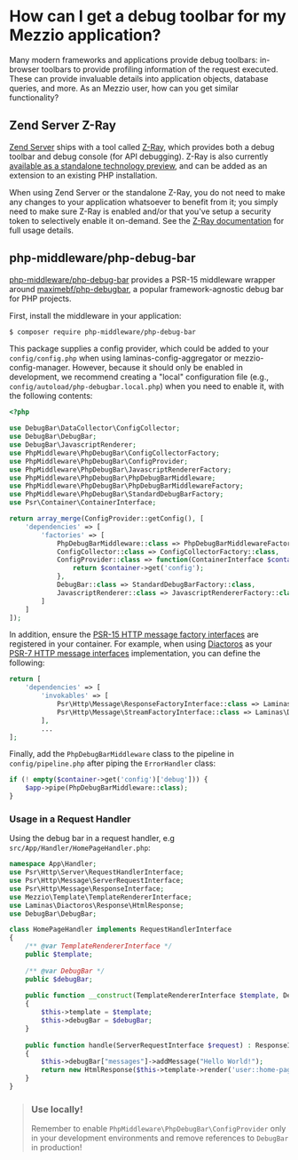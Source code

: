 # How can I get a debug toolbar for my Mezzio application?

Many modern frameworks and applications provide debug toolbars: in-browser
toolbars to provide profiling information of the request executed. These can
provide invaluable details into application objects, database queries, and more.
As an Mezzio user, how can you get similar functionality?

## Zend Server Z-Ray

[Zend Server](https://www.zend.com/products/zend-server) ships with a tool
called [Z-Ray](https://www.zend.com/en/products/server/z-ray), which provides
both a debug toolbar and debug console (for API debugging). Z-Ray is also
currently [available as a standalone technology
preview](https://www.zend.com/en/products/z-ray/z-ray-preview), and can be added
as an extension to an existing PHP installation.

When using Zend Server or the standalone Z-Ray, you do not need to make any
changes to your application whatsoever to benefit from it; you simply need to
make sure Z-Ray is enabled and/or that you've setup a security token to
selectively enable it on-demand. See the
[Z-Ray documentation](http://files.zend.com/help/Zend-Server/content/z-ray_concept.htm)
for full usage details.

## php-middleware/php-debug-bar

[php-middleware/php-debug-bar](https://github.com/php-middleware/phpdebugbar)
provides a PSR-15 middleware wrapper around [maximebf/php-debugbar](https://github.com/maximebf/php-debugbar),
a popular framework-agnostic debug bar for PHP projects.

First, install the middleware in your application:

```bash
$ composer require php-middleware/php-debug-bar
```

This package supplies a config provider, which could be added to your
`config/config.php` when using laminas-config-aggregator or
mezzio-config-manager. However, because it should only be enabled in
development, we recommend creating a "local" configuration file (e.g.,
`config/autoload/php-debugbar.local.php`) when you need to enable it, with the
following contents:

```php
<?php

use DebugBar\DataCollector\ConfigCollector;
use DebugBar\DebugBar;
use DebugBar\JavascriptRenderer;
use PhpMiddleware\PhpDebugBar\ConfigCollectorFactory;
use PhpMiddleware\PhpDebugBar\ConfigProvider;
use PhpMiddleware\PhpDebugBar\JavascriptRendererFactory;
use PhpMiddleware\PhpDebugBar\PhpDebugBarMiddleware;
use PhpMiddleware\PhpDebugBar\PhpDebugBarMiddlewareFactory;
use PhpMiddleware\PhpDebugBar\StandardDebugBarFactory;
use Psr\Container\ContainerInterface;

return array_merge(ConfigProvider::getConfig(), [
    'dependencies' => [
        'factories' => [
            PhpDebugBarMiddleware::class => PhpDebugBarMiddlewareFactory::class,
            ConfigCollector::class => ConfigCollectorFactory::class,
            ConfigProvider::class => function(ContainerInterface $container) {
                return $container->get('config');
            },
            DebugBar::class => StandardDebugBarFactory::class,
            JavascriptRenderer::class => JavascriptRendererFactory::class,
        ]
    ]
]);
```

In addition, ensure the [PSR-15 HTTP message factory interfaces](https://www.php-fig.org/psr/psr-15/) are registered in your container. For example, when using [Diactoros](https://docs.laminas.dev/laminas-diactoros) as your [PSR-7 HTTP message interfaces](https://www.php-fig.org/psr/psr-7) implementation, you can define the following:

```php
return [
    'dependencies' => [
        'invokables' => [
            Psr\Http\Message\ResponseFactoryInterface::class => Laminas\Diactoros\ResponseFactory::class,
            Psr\Http\Message\StreamFactoryInterface::class => Laminas\Diactoros\StreamFactory::class
        ],
        ...
];
```

Finally, add the `PhpDebugBarMiddleware` class to the pipeline in `config/pipeline.php` after piping the `ErrorHandler` class:
```php
if (! empty($container->get('config')['debug'])) {
    $app->pipe(PhpDebugBarMiddleware::class);
}
```

### Usage in a Request Handler
Using the debug bar in a request handler, e.g `src/App/Handler/HomePageHandler.php`:

```php
namespace App\Handler;
use Psr\Http\Server\RequestHandlerInterface;
use Psr\Http\Message\ServerRequestInterface;
use Psr\Http\Message\ResponseInterface;
use Mezzio\Template\TemplateRendererInterface;
use Laminas\Diactoros\Response\HtmlResponse;
use DebugBar\DebugBar;

class HomePageHandler implements RequestHandlerInterface
{
    /** @var TemplateRendererInterface */
    public $template;
    
    /** @var DebugBar */
    public $debugBar;
    
    public function __construct(TemplateRendererInterface $template, DebugBar $debugBar)
    {
        $this->template = $template;
        $this->debugBar = $debugBar;
    }
    
    public function handle(ServerRequestInterface $request) : ResponseInterface
    {
        $this->debugBar["messages"]->addMessage("Hello World!");
        return new HtmlResponse($this->template->render('user::home-page'));
    }
}
```

> ### Use locally!
>
> Remember to enable `PhpMiddleware\PhpDebugBar\ConfigProvider` only in your
> development environments and remove references to `DebugBar` in production!
